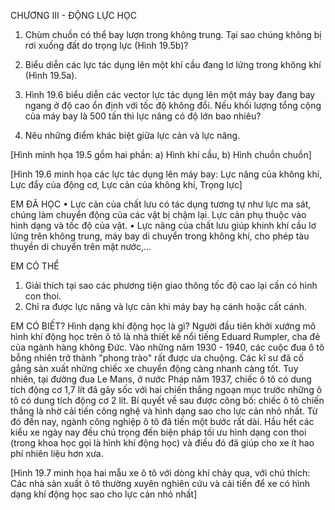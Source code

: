 CHƯƠNG III - ĐỘNG LỰC HỌC

1. Chùm chuồn có thể bay lượn trong không trung. Tại sao chúng không bị rơi xuống đất do trọng lực (Hình 19.5b)?

2. Biểu diễn các lực tác dụng lên một khí cầu đang lơ lửng trong không khí (Hình 19.5a).

3. Hình 19.6 biểu diễn các vector lực tác dụng lên một máy bay đang bay ngang ở độ cao ổn định với tốc độ không đổi. Nếu khối lượng tổng cộng của máy bay là 500 tấn thì lực nâng có độ lớn bao nhiêu?

4. Nêu những điểm khác biệt giữa lực cản và lực nâng.

[Hình minh họa 19.5 gồm hai phần: a) Hình khí cầu, b) Hình chuồn chuồn]

[Hình 19.6 minh họa các lực tác dụng lên máy bay: Lực nâng của không khí, Lực đẩy của động cơ, Lực cản của không khí, Trọng lực]

EM ĐÃ HỌC
• Lực cản của chất lưu có tác dụng tương tự như lực ma sát, chúng làm chuyển động của các vật bị chậm lại. Lực cản phụ thuộc vào hình dạng và tốc độ của vật.
• Lực nâng của chất lưu giúp khinh khí cầu lơ lửng trên không trung, máy bay di chuyển trong không khí, cho phép tàu thuyền di chuyển trên mặt nước,...

EM CÓ THỂ
1. Giải thích tại sao các phương tiện giao thông tốc độ cao lại cần có hình con thoi.
2. Chỉ ra được lực nâng và lực cản khi máy bay hạ cánh hoặc cất cánh.

EM CÓ BIẾT?
Hình dạng khí động học là gì?
Người đầu tiên khởi xướng mô hình khí động học trên ô tô là nhà thiết kế nổi tiếng Eduard Rumpler, cha đẻ của ngành hàng không Đức.
Vào những năm 1930 - 1940, các cuộc đua ô tô bỗng nhiên trở thành "phong trào" rất được ưa chuộng. Các kĩ sư đã cố gắng sản xuất những chiếc xe chuyển động càng nhanh càng tốt. Tuy nhiên, tại đường đua Le Mans, ở nước Pháp năm 1937, chiếc ô tô có dung tích động cơ 1,7 lít đã gây sốc với hai chiến thắng ngoạn mục trước những ô tô có dung tích động cơ 2 lít. Bí quyết về sau được công bố: chiếc ô tô chiến thắng là nhờ cải tiến công nghệ và hình dạng sao cho lực cản nhỏ nhất.
Từ đó đến nay, ngành công nghiệp ô tô đã tiến một bước rất dài. Hầu hết các kiểu xe ngày nay đều chú trọng đến biện pháp tối ưu hình dạng con thoi (trong khoa học gọi là hình khí động học) và điều đó đã giúp cho xe ít hao phí nhiên liệu hơn xưa.

[Hình 19.7 minh họa hai mẫu xe ô tô với dòng khí chảy qua, với chú thích: Các nhà sản xuất ô tô thường xuyên nghiên cứu và cải tiến để xe có hình dạng khí động học sao cho lực cản nhỏ nhất]
